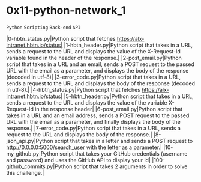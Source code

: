 # 0x11-python-network_1
`Python`
`Scripting`
`Back-end`
`API`

|0-hbtn_status.py|Python script that fetches https://alx-intranet.hbtn.io/status|
|1-hbtn_header.py|Python script that takes in a URL, sends a request to the URL and displays the value of the X-Request-Id variable found in the header of the response.|
|2-post_email.py|Python script that takes in a URL and an email, sends a POST request to the passed URL with the email as a parameter, and displays the body of the response (decoded in utf-8)|
|3-error_code.py|Python script that takes in a URL, sends a request to the URL and displays the body of the response (decoded in utf-8).|
|4-hbtn_status.py|Python script that fetches https://alx-intranet.hbtn.io/status|
|5-hbtn_header.py|Python script that takes in a URL, sends a request to the URL and displays the value of the variable X-Request-Id in the response header|
|6-post_email.py|Python script that takes in a URL and an email address, sends a POST request to the passed URL with the email as a parameter, and finally displays the body of the response.|
|7-error_code.py|Python script that takes in a URL, sends a request to the URL and displays the body of the response.|
|8-json_api.py|Python script that takes in a letter and sends a POST request to http://0.0.0.0:5000/search_user with the letter as a parameter.|
|10-my_github.py|Python script that takes your GitHub credentials (username and password) and uses the GitHub API to display your id|
|100-github_commits.py|Python script that takes 2 arguments in order to solve this challenge.|
